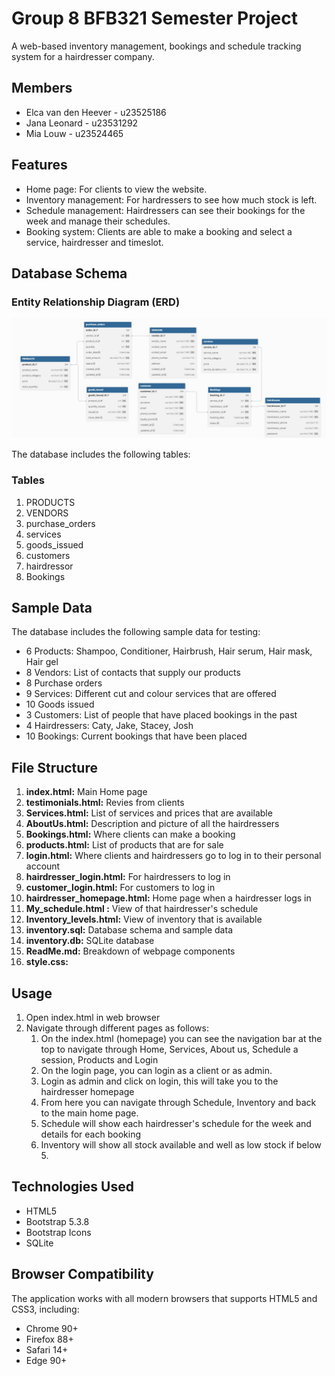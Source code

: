 # Group 8 BFB321 Semester Project
A web-based inventory management, bookings and schedule tracking system for a hairdresser company.

## Members
- Elca van den Heever - u23525186
- Jana Leonard - u23531292
- Mia Louw - u23524465

## Features
- Home page: For clients to view the website.  
- Inventory management: For hardressers to see how much stock is left.
- Schedule management: Hairdressers can see their bookings for the week and manage their schedules.
- Booking system: Clients are able to make a booking and select a service, hairdresser and timeslot.

## Database Schema
### Entity Relationship Diagram (ERD)
![ERD](images/bigERD.jpeg)

The database includes the following tables:
### Tables
1. PRODUCTS
2. VENDORS
3. purchase_orders
4. services
5. goods_issued
6. customers
7. hairdressor
8. Bookings
   
## Sample Data
The database includes the following sample data for testing:

- 6 Products: Shampoo, Conditioner, Hairbrush, Hair serum, Hair mask, Hair gel
- 8 Vendors: List of contacts that supply our products
- 8 Purchase orders
- 9 Services: Different cut and colour services that are offered
- 10 Goods issued
- 3 Customers: List of people that have placed bookings in the past
- 4 Hairdressers: Caty, Jake, Stacey, Josh
- 10 Bookings: Current bookings that have been placed
  

## File Structure
1. **index.html:**            Main Home page
2. **testimonials.html:**       Revies from clients
3. **Services.html:**           List of services and prices that are available
4. **AboutUs.html:**            Description and picture of all the hairdressers
5. **Bookings.html:**           Where clients can make a booking
6. **products.html:**          List of products that are for sale
7. **login.html:**  Where clients and hairdressers go to log in to their personal account
8. **hairdresser_login.html:**   For hairdressers to log in
9. **customer_login.html:**        For customers to log in
10. **hairdresser_homepage.html:**   Home page when a hairdresser logs in
11. **My_schedule.html :**        View of that hairdresser's schedule
12. **Inventory_levels.html:**    View of inventory that is available
13. **inventory.sql:**            Database schema and sample data
14. **inventory.db:**            SQLite database
15. **ReadMe.md:**              Breakdown of webpage components
16. **style.css:**

## Usage
1. Open index.html in web browser
2. Navigate through different pages as follows:
      1. On the index.html (homepage) you can see the navigation bar at the top to navigate through Home, Services, About us, Schedule a session, Products and Login
      2. On the login page, you can login as a client or as admin.
      3. Login as admin and click on login, this will take you to the hairdresser homepage
      4. From here you can navigate through Schedule, Inventory and back to the main home page.
      5. Schedule will show each hairdresser's schedule for the week and details for each booking
      6. Inventory will show all stock available and well as low stock if below 5.


## Technologies Used
- HTML5
- Bootstrap 5.3.8
- Bootstrap Icons
- SQLite

## Browser Compatibility
The application works with all modern browsers that supports HTML5 and CSS3, including: 
- Chrome 90+
- Firefox 88+
- Safari 14+
- Edge 90+
